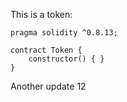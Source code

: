 This is a token: 

```
pragma solidity ^0.8.13;

contract Token {
    constructor() { }
}

```

Another update 12